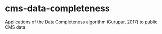 # cms-data-completeness
Applications of the Data Completeness algorithm (Gurupur, 2017)  to public CMS data
